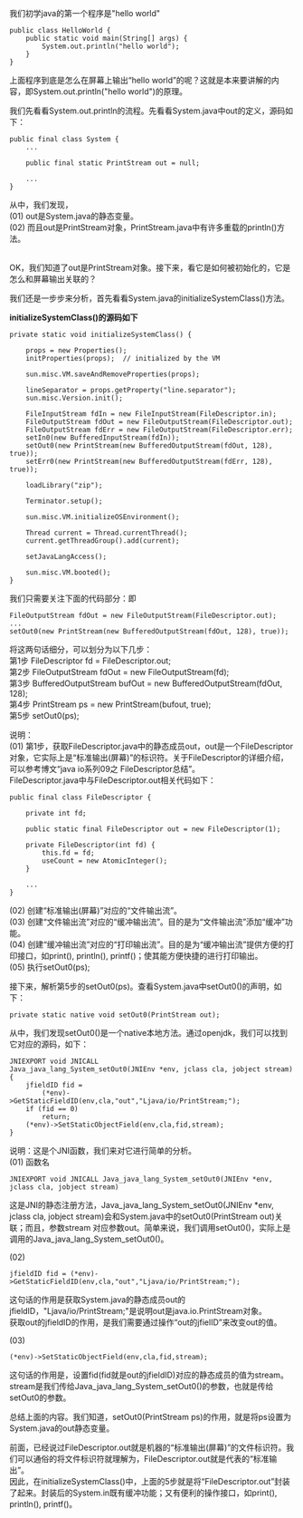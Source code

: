 

我们初学java的第一个程序是"hello world"

    public class HelloWorld {
        public static void main(String[] args) {
            System.out.println("hello world");
        }
    }

上面程序到底是怎么在屏幕上输出“hello world”的呢？这就是本来要讲解的内容，即System.out.println("hello world")的原理。


我们先看看System.out.println的流程。先看看System.java中out的定义，源码如下：

    public final class System {
        ...

        public final static PrintStream out = null;

        ...
    }

从中，我们发现，  
(01) out是System.java的静态变量。  
(02) 而且out是PrintStream对象，PrintStream.java中有许多重载的println()方法。

<br/>
OK，我们知道了out是PrintStream对象。接下来，看它是如何被初始化的，它是怎么和屏幕输出关联的？

我们还是一步步来分析，首先看看System.java的initializeSystemClass()方法。

**initializeSystemClass()的源码如下**

    private static void initializeSystemClass() {

        props = new Properties();
        initProperties(props);  // initialized by the VM

        sun.misc.VM.saveAndRemoveProperties(props);

        lineSeparator = props.getProperty("line.separator");
        sun.misc.Version.init();

        FileInputStream fdIn = new FileInputStream(FileDescriptor.in);
        FileOutputStream fdOut = new FileOutputStream(FileDescriptor.out);
        FileOutputStream fdErr = new FileOutputStream(FileDescriptor.err);
        setIn0(new BufferedInputStream(fdIn));
        setOut0(new PrintStream(new BufferedOutputStream(fdOut, 128), true));
        setErr0(new PrintStream(new BufferedOutputStream(fdErr, 128), true));

        loadLibrary("zip");

        Terminator.setup();

        sun.misc.VM.initializeOSEnvironment();

        Thread current = Thread.currentThread();
        current.getThreadGroup().add(current);

        setJavaLangAccess();

        sun.misc.VM.booted();
    }

我们只需要关注下面的代码部分：即

    FileOutputStream fdOut = new FileOutputStream(FileDescriptor.out);
    ...
    setOut0(new PrintStream(new BufferedOutputStream(fdOut, 128), true));

将这两句话细分，可以划分为以下几步：  
第1步 FileDescriptor fd = FileDescriptor.out;  
第2步 FileOutputStream fdOut = new FileOutputStream(fd);  
第3步 BufferedOutputStream bufOut = new BufferedOutputStream(fdOut, 128);  
第4步 PrintStream ps = new PrintStream(bufout, true);  
第5步 setOut0(ps);

说明：  
(01) 第1步，获取FileDescriptor.java中的静态成员out，out是一个FileDescriptor对象，它实际上是“标准输出(屏幕)”的标识符。关于FileDescriptor的详细介绍，可以参考博文“java io系列09之 FileDescriptor总结”。  
FileDescriptor.java中与FileDescriptor.out相关代码如下：

    public final class FileDescriptor {

        private int fd;

        public static final FileDescriptor out = new FileDescriptor(1);

        private FileDescriptor(int fd) {
            this.fd = fd;
            useCount = new AtomicInteger();
        }

        ...
    }

(02) 创建“标准输出(屏幕)”对应的“文件输出流”。  
(03) 创建“文件输出流”对应的“缓冲输出流”。目的是为“文件输出流”添加“缓冲”功能。  
(04) 创建“缓冲输出流”对应的“打印输出流”。目的是为“缓冲输出流”提供方便的打印接口，如print(), println(), printf()；使其能方便快捷的进行打印输出。  
(05) 执行setOut0(ps);


接下来，解析第5步的setOut0(ps)。查看System.java中setOut0()的声明，如下：

    private static native void setOut0(PrintStream out);

从中，我们发现setOut0()是一个native本地方法。通过openjdk，我们可以找到它对应的源码，如下：

    JNIEXPORT void JNICALL
    Java_java_lang_System_setOut0(JNIEnv *env, jclass cla, jobject stream)
    {
        jfieldID fid =
            (*env)->GetStaticFieldID(env,cla,"out","Ljava/io/PrintStream;");
        if (fid == 0)
            return;
        (*env)->SetStaticObjectField(env,cla,fid,stream);
    }

说明：这是个JNI函数，我们来对它进行简单的分析。  
(01) 函数名  

    JNIEXPORT void JNICALL Java_java_lang_System_setOut0(JNIEnv *env, jclass cla, jobject stream)

这是JNI的静态注册方法，Java_java_lang_System_setOut0(JNIEnv *env, jclass cla, jobject stream)会和System.java中的setOut0(PrintStream out)关联；而且，参数stream 对应参数out。简单来说，我们调用setOut0()，实际上是调用的Java_java_lang_System_setOut0()。  

(02) 

    jfieldID fid = (*env)->GetStaticFieldID(env,cla,"out","Ljava/io/PrintStream;");

这句话的作用是获取System.java的静态成员out的jfieldID，"Ljava/io/PrintStream;"是说明out是java.io.PrintStream对象。  
获取out的jfieldID的作用，是我们需要通过操作“out的jfielID”来改变out的值。

(03) 

    (*env)->SetStaticObjectField(env,cla,fid,stream);

这句话的作用是，设置fid(fid就是out的jfieldID)对应的静态成员的值为stream。  
stream是我们传给Java_java_lang_System_setOut0()的参数，也就是传给setOut0的参数。

总结上面的内容。我们知道，setOut0(PrintStream ps)的作用，就是将ps设置为System.java的out静态变量。

 

前面，已经说过FileDescriptor.out就是机器的“标准输出(屏幕)”的文件标识符。我们可以通俗的将文件标识符就理解为，FileDescriptor.out就是代表的“标准输出”。  
因此，在initializeSystemClass()中，上面的5步就是将“FileDescriptor.out”封装了起来。封装后的System.in既有缓冲功能；又有便利的操作接口，如print(), println(), printf()。


